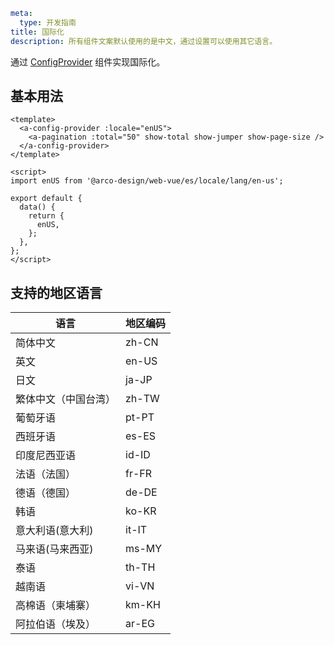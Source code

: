 ```yaml
meta:
  type: 开发指南
title: 国际化
description: 所有组件文案默认使用的是中文，通过设置可以使用其它语言。
```

通过 [ConfigProvider](/vue/component/config-provider) 组件实现国际化。

## 基本用法

```vue
<template>
  <a-config-provider :locale="enUS">
    <a-pagination :total="50" show-total show-jumper show-page-size />
  </a-config-provider>
</template>

<script>
import enUS from '@arco-design/web-vue/es/locale/lang/en-us';

export default {
  data() {
    return {
      enUS,
    };
  },
};
</script>
```

## 支持的地区语言

| 语言                 | 地区编码 |
| -------------------- | -------- |
| 简体中文             | zh-CN    |
| 英文                 | en-US    |
| 日文                 | ja-JP    |
| 繁体中文（中国台湾） | zh-TW    |
| 葡萄牙语             | pt-PT    |
| 西班牙语             | es-ES    |
| 印度尼西亚语         | id-ID    |
| 法语（法国）         | fr-FR    |
| 德语（德国）         | de-DE    |
| 韩语                 | ko-KR    |
| 意大利语(意大利)     | it-IT    |
| 马来语(马来西亚)     | ms-MY    |
| 泰语                 | th-TH    |
| 越南语               | vi-VN    |
| 高棉语（柬埔寨）       | km-KH    |
| 阿拉伯语（埃及）       | ar-EG    |

